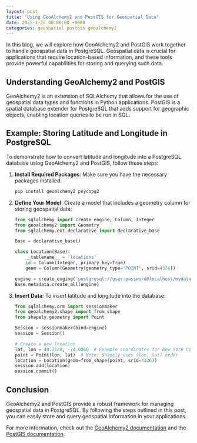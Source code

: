 ```yaml
---
layout: post
title: "Using GeoAlchemy2 and PostGIS for Geospatial Data"
date: 2025-1-25 00:00:00 +0000
categories: geospatial postgis geoalchemy2
---
```


In this blog, we will explore how GeoAlchemy2 and PostGIS work together to handle geospatial data in PostgreSQL. Geospatial data is crucial for applications that require location-based information, and these tools provide powerful capabilities for storing and querying such data.

## Understanding GeoAlchemy2 and PostGIS

GeoAlchemy2 is an extension of SQLAlchemy that allows for the use of geospatial data types and functions in Python applications. PostGIS is a spatial database extender for PostgreSQL that adds support for geographic objects, enabling location queries to be run in SQL.

## Example: Storing Latitude and Longitude in PostgreSQL

To demonstrate how to convert latitude and longitude into a PostgreSQL database using GeoAlchemy2 and PostGIS, follow these steps:

1. **Install Required Packages**:
   Make sure you have the necessary packages installed:
   ```bash
   pip install geoalchemy2 psycopg2
   ```

2. **Define Your Model**:
   Create a model that includes a geometry column for storing geospatial data:
   ```python
   from sqlalchemy import create_engine, Column, Integer
   from geoalchemy2 import Geometry
   from sqlalchemy.ext.declarative import declarative_base

   Base = declarative_base()

   class Location(Base):
       __tablename__ = 'locations'
       id = Column(Integer, primary_key=True)
       geom = Column(Geometry(geometry_type='POINT', srid=4326))

   engine = create_engine('postgresql://user:password@localhost/mydatabase')
   Base.metadata.create_all(engine)
   ```

3. **Insert Data**:
   To insert latitude and longitude into the database:
   ```python
   from sqlalchemy.orm import sessionmaker
   from geoalchemy2.shape import from_shape
   from shapely.geometry import Point

   Session = sessionmaker(bind=engine)
   session = Session()

   # Create a new location
   lat, lon = 40.7128, -74.0060  # Example coordinates for New York City
   point = Point(lon, lat)  # Note: Shapely uses (lon, lat) order
   location = Location(geom=from_shape(point, srid=4326))
   session.add(location)
   session.commit()
   ```

## Conclusion

GeoAlchemy2 and PostGIS provide a robust framework for managing geospatial data in PostgreSQL. By following the steps outlined in this post, you can easily store and query geospatial information in your applications.

For more information, check out the [GeoAlchemy2 documentation](https://geoalchemy-2.readthedocs.io/en/latest/) and the [PostGIS documentation](https://postgis.net/docs/manual-3.1/).
